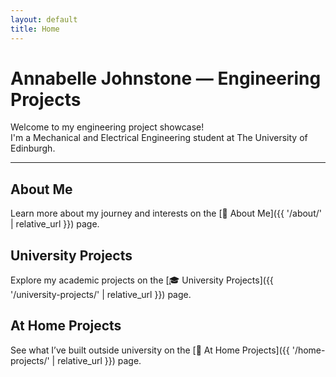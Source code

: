 ```yaml
---
layout: default
title: Home
---
```


# Annabelle Johnstone — Engineering Projects

Welcome to my engineering project showcase!  
I'm a Mechanical and Electrical Engineering student at The University of Edinburgh.

---

## About Me
Learn more about my journey and interests on the [🌸 About Me]({{ '/about/' | relative_url }}) page.

## University Projects
Explore my academic projects on the [🎓 University Projects]({{ '/university-projects/' | relative_url }}) page.

## At Home Projects
See what I’ve built outside university on the [🏡 At Home Projects]({{ '/home-projects/' | relative_url }}) page.





